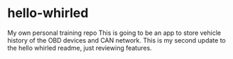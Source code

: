 # hello-whirled
My own personal training repo
This is going to be an app to store vehicle history of the OBD devices and CAN network.
This is my second update to the hello whirled readme, just reviewing features.
